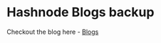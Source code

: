 # Hashnode Blogs backup

Checkout the blog here - [Blogs](https://shishirslearningjourney.hashnode.dev/)
